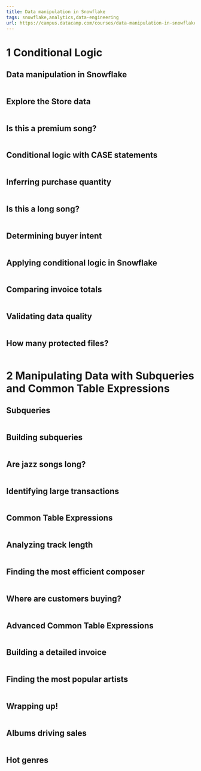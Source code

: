 ```yaml
---
title: Data manipulation in Snowflake
tags: snowflake,analytics,data-engineering
url: https://campus.datacamp.com/courses/data-manipulation-in-snowflake/
---
```


# 1 Conditional Logic
## Data manipulation in Snowflake
```

```

## Explore the Store data
```

```

## Is this a premium song?
```

```

## Conditional logic with CASE statements
```

```

## Inferring purchase quantity
```

```

## Is this a long song?
```

```

## Determining buyer intent
```

```

## Applying conditional logic in Snowflake
```

```

## Comparing invoice totals
```

```

## Validating data quality
```

```

## How many protected files?
```

```




# 2 Manipulating Data with Subqueries and Common Table Expressions
## Subqueries
```

```

## Building subqueries
```

```

## Are jazz songs long?
```

```

## Identifying large transactions
```

```

## Common Table Expressions
```

```

## Analyzing track length
```

```

## Finding the most efficient composer
```

```

## Where are customers buying?
```

```

## Advanced Common Table Expressions
```

```

## Building a detailed invoice
```

```

## Finding the most popular artists
```

```

## Wrapping up!
```

```

## Albums driving sales
```

```

## Hot genres
```

```
